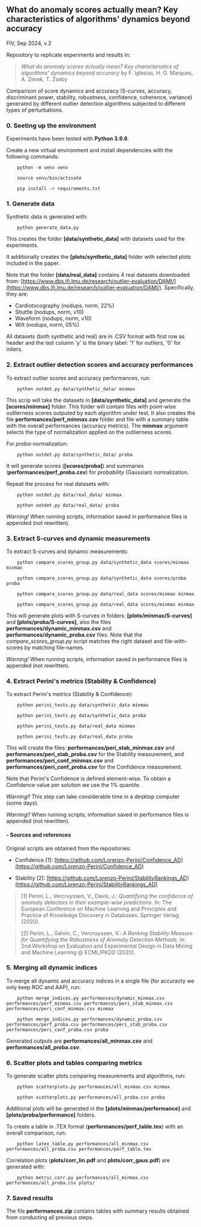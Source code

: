 
## What do anomaly scores actually mean? Key characteristics of algorithms' dynamics beyond accuracy

FIV, Sep 2024, v.2

Repository to replicate experiments and results in:

> *What do anomaly scores actually mean? Key characteristics of algorithms' dynamics beyond accuracy* by F. Iglesias, H. O. Marques, A. Zimek, T. Zseby

Comparison of score dynamics and accuracy (S-curves, accuracy, discriminant power, stability, robustness, confidence, coherence, variance) generated by different outlier detection algorithms subjected to different types of perturbations.


### 0. Seeting up the environment

Experiments have been tested with **Python 3.9.6**.

Create a new virtual environment and install dependencies with the following commands:

        python -m venv venv

        source venv/bin/activate

        pip install -r requirements.txt 


### 1. Generate data

Synthetic data is generated with:

        python generate_data.py

This creates the folder **[data/synthetic_data]** with datasets used for the experiments. 

It additionally creates the **[plots/synthetic_data]** folder with selected plots included in the paper.

Note that the folder **[data/real_data]** contains 4 real datasets downloaded from: [https://www.dbs.ifi.lmu.de/research/outlier-evaluation/DAMI/](https://www.dbs.ifi.lmu.de/research/outlier-evaluation/DAMI/). Specifically, they are:

- Cardiotocography (nodups, norm, 22%)
- Shuttle (nodups, norm, v10)
- Waveform (nodups, norm, v10)
- Wilt (nodups, norm, 05%)

All datasets (both synthetic and real) are in .CSV format with first row as header and the last column 'y' is the binary label: '1' for outliers, '0' for inliers.


### 2. Extract outlier detection scores and accuracy performances

To extract outlier scores and accuracy performances, run:

        python outdet.py data/synthetic_data/ minmax

This scrip will take the datasets in **[data/synthetic_data]** and generate the **[scores/minmax]** folder. This folder will contain files with point-wise outlierness scores outputed by each algorithm under test. It also creates the file **performances/perf_minmax.csv** folder and file with a summary table with the overall performances (accuracy metrics). The **minmax** argument selects the type of normalization applied on the outlierness scores. 

For *proba*-normalization:

        python outdet.py data/synthetic_data/ proba

It will generate scores (**[scores/proba]**) and summaries (**performances/perf_proba.csv**) for *probability* (Gaussian) normalization.

Repeat the process for real datasets with:

        python outdet.py data/real_data/ minmax

        python outdet.py data/real_data/ proba

*Warning!* When running scripts, information saved in performance files is appended (not rewritten). 


### 3. Extract S-curves and dynamic measurements

To extract S-curves and dynamic measurements:

        python compare_scores_group.py data/synthetic_data scores/minmax minmax

        python compare_scores_group.py data/synthetic_data scores/proba proba

        python compare_scores_group.py data/real_data scores/minmax minmax

        python compare_scores_group.py data/real_data scores/minmax minmax

This will generate plots with S-curves in folders: **[plots/minmax/S-curves]** and **[plots/proba/S-curves]**, also the files **performances/dynamic_minmax.csv** and **performances/dynamic_proba.csv** files. Note that the *compare_scores_group.py* script matches the right dataset and file-with-scores by matching file-names. 

*Warning!* When running scripts, information saved in performance files is appended (not rewritten). 


### 4. Extract Perini's metrics (Stability & Confidence)

To extract Perini's metrics (Stability & Confidence):

        python perini_tests.py data/synthetic_data minmax

        python perini_tests.py data/synthetic_data proba

        python perini_tests.py data/real_data minmax

        python perini_tests.py data/real_data proba


This will create the files: 
**performances/peri_stab_minmax.csv** and **performances/peri_stab_proba.csv** for the Stability measurement, and
**performances/peri_conf_minmax.csv** and **performances/peri_conf_proba.csv** for the Confidence measurement.

Note that Perini's Confidence is defined element-wise. To obtain a Confidence value per solution we use the 1% quantile.

*Warning!!* This step can take considerable time in a desktop computer (some days).

*Warning!!* When running scripts, information saved in performance files is appended (not rewritten). 

#### - Sources and references 

Original scripts are obtained from the repositories:

- Confidence [1]: [https://github.com/Lorenzo-Perini/Confidence_AD](https://github.com/Lorenzo-Perini/Confidence_AD) 

- Stability [2]: [https://github.com/Lorenzo-Perini/StabilityRankings_AD](https://github.com/Lorenzo-Perini/StabilityRankings_AD)

> [1] Perini, L., Vercruyssen, V., Davis, J.: *Quantifying the confidence of anomaly detectors in their example-wise predictions*. In: The European Conference on Machine Learning and Principles and Practice of Knowledge Discovery in Databases. Springer Verlag (2020).

> [2] Perini, L., Galvin, C., Vercruyssen, V.: *A Ranking Stability Measure for Quantifying the Robustness of Anomaly Detection Methods*. In: 2nd Workshop on Evaluation and Experimental Design in Data Mining and Machine Learning @ ECML/PKDD (2020).


### 5. Merging all dynamic indices

To merge all dynamic and accuracy indices in a single file (for accuracty we only keep ROC and AAP), run:

        python merge_indices.py performances/dynamic_minmax.csv performances/perf_minmax.csv performances/peri_stab_minmax.csv performances/peri_conf_minmax.csv minmax

        python merge_indices.py performances/dynamic_proba.csv performances/perf_proba.csv performances/peri_stab_proba.csv performances/peri_conf_proba.csv proba

Generated outputs are **performances/all_minmax.csv** and **performances/all_proba.csv**. 


### 6. Scatter plots and tables comparing metrics

To generate scatter plots comparing measurements and algorithms, run:

        python scatterplots.py performances/all_minmax.csv minmax

        python scatterplots.py performances/all_proba.csv proba


Additional plots will be generated in the **[plots/minmax/performance]** and **[plots/proba/performance]** folders.

To create a table in .TEX format (**performances/perf_table.tex**) with an overall comparison, run:

        python latex_table.py performances/all_minmax.csv performances/all_proba.csv performances/perf_table.tex

Correlation plots (**plots/corr_lin.pdf** and **plots/corr_gaus.pdf**) are generated with:

        python metric_corr.py performances/all_minmax.csv performances/all_proba.csv plots/

### 7. Saved results

The file **performances.zip** contains tables with summary results obtained from conducting all previous steps. 

